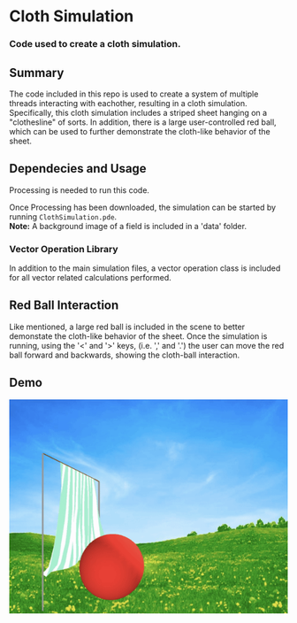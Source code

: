 # Cloth Simulation
### Code used to create a cloth simulation.

## Summary
The code included in this repo is used to create a system of multiple threads interacting with eachother, resulting in a cloth simulation. Specifically, this cloth simulation includes a striped sheet hanging on a "clothesline" of sorts. In addition, there is a large user-controlled red ball, which can be used to further demonstrate the cloth-like behavior of the sheet.

## Dependecies and Usage
Processing is needed to run this code.

Once Processing has been downloaded, the simulation can be started by running `ClothSimulation.pde`. <br>
**Note:** A background image of a field is included in a 'data' folder.

### Vector Operation Library
In addition to the main simulation files, a vector operation class is included for all vector related calculations performed.

## Red Ball Interaction
Like mentioned, a large red ball is included in the scene to better demonstate the cloth-like behavior of the sheet. 
Once the simulation is running, using the '<' and '>' keys, (i.e. ',' and '.') the user can move the red ball forward and backwards, showing the cloth-ball interaction.

## Demo
![](demo.gif)
